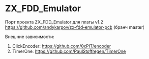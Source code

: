 # ZX_FDD_Emulator
Порт проекта ZX_FDD_Emulator для платы v1.2 https://github.com/andykarpov/zx-fdd-emulator-pcb 
(бранч master)

Внешние зависимости:
1) ClickEncoder: https://github.com/0xPIT/encoder
2) TimerOne: https://github.com/PaulStoffregen/TimerOne
